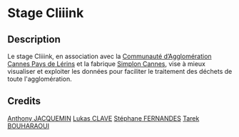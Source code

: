 # Stage Cliiink

## Description
Le stage Cliiink, en association avec la [Communauté d’Agglomération Cannes Pays de Lérins](https://cannespaysdelerins.fr) et la fabrique [Simplon Cannes](https://simplon.co), vise à mieux visualiser et exploiter les données pour faciliter le traitement des déchets de toute l'agglomération.

## Credits
[Anthony JACQUEMIN](https://github.com/antjacquemin)
[Lukas CLAVE](https://github.com/LukasClave06)
[Stéphane FERNANDES]()
[Tarek BOUHARAOUI](https://github.com/Tbouharaoui)
